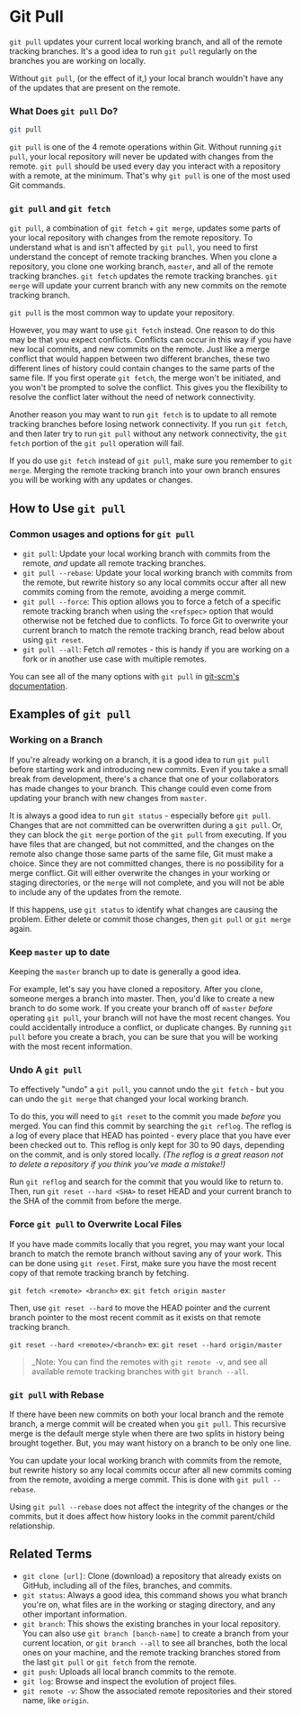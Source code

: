# Git Pull

`git pull` updates your current local working branch, and all of the remote tracking branches. It's a good idea to run `git pull` regularly on the branches you are working on locally.

Without `git pull`, (or the effect of it,) your local branch wouldn't have any of the updates that are present on the remote.

### What Does `git pull` Do?

```sh
git pull
```

`git pull` is one of the 4 remote operations within Git. Without running `git pull`, your local repository will never be updated with changes from the remote. `git pull` should be used every day you interact with a repository with a remote, at the minimum. That's why `git pull` is one of the most used Git commands.

### `git pull` and `git fetch`

`git pull`, a combination of `git fetch` + `git merge`, updates some parts of your local repository with changes from the remote repository. To understand what is and isn't affected by `git pull`, you need to first understand the concept of remote tracking branches. When you clone a repository, you clone one working branch, `master`, and all of the remote tracking branches. `git fetch` updates the remote tracking branches. `git merge` will update your current branch with any new commits on the remote tracking branch.

`git pull` is the most common way to update your repository.

However, you may want to use `git fetch` instead. One reason to do this may be that you expect conflicts. Conflicts can occur in this way if you have new local commits, and new commits on the remote. Just like a merge conflict that would happen between two different branches, these two different lines of history could contain changes to the same parts of the same file. If you first operate `git fetch`, the merge won't be initiated, and you won't be prompted to solve the conflict. This gives you the flexibility to resolve the conflict later without the need of network connectivity.

Another reason you may want to run `git fetch` is to update to all remote tracking branches before losing network connectivity. If you run `git fetch`, and then later try to run `git pull` without any network connectivity, the `git fetch` portion of the `git pull` operation will fail. 

If you do use `git fetch` instead of `git pull`, make sure you remember to `git merge`. Merging the remote tracking branch into your own branch ensures you will be working with any updates or changes.

## How to Use `git pull`

### Common usages and options for `git pull`

* `git pull`: Update your local working branch with commits from the remote, _and_ update all remote tracking branches.
* `git pull --rebase`: Update your local working branch with commits from the remote, but rewrite history so any local commits occur after all new commits coming from the remote, avoiding a merge commit.
* `git pull --force`: This option allows you to force a fetch of a specific remote tracking branch when using the `<refspec>` option that would otherwise not be fetched due to conflicts. To force Git to overwrite your current branch to match the remote tracking branch, read below about using `git reset`.
* `git pull --all`: Fetch _all_ remotes - this is handy if you are working on a fork or in another use case with multiple remotes.

You can see all of the many options with `git pull` in [git-scm's documentation](https://git-scm.com/docs/git-pull).

## Examples of `git pull`

### Working on a Branch

If you're already working on a branch, it is a good idea to run `git pull` before starting work and introducing new commits. Even if you take a small break from development, there's a chance that one of your collaborators has made changes to your branch. This change could even come from updating your branch with new changes from `master`.

It is always a good idea to run `git status` - especially before `git pull`. Changes that are not committed can be overwritten during a `git pull`. Or, they can block the `git merge` portion of the `git pull` from executing. If you have files that are changed, but not committed, and the changes on the remote also change those same parts of the same file, Git must make a choice. Since they are not committed changes, there is no possibility for a merge conflict. Git will either overwrite the changes in your working or staging directories, or the `merge` will not complete, and you will not be able to include any of the updates from the remote.

If this happens, use `git status` to identify what changes are causing the problem. Either delete or commit those changes, then `git pull` or `git merge` again.

### Keep `master` up to date

Keeping the `master` branch up to date is generally a good idea.

For example, let's say you have cloned a repository. After you clone, someone merges a branch into master. Then, you'd like to create a new branch to do some work. If you create your branch off of `master` _before_ operating `git pull`, your branch will not have the most recent changes. You could accidentally introduce a conflict, or duplicate changes. By running `git pull` before you create a brach, you can be sure that you will be working with the most recent information.

### Undo A `git pull`

To effectively "undo" a `git pull`, you cannot undo the `git fetch` - but you can undo the `git merge` that changed your local working branch.

To do this, you will need to `git reset` to the commit you made _before_ you merged. You can find this commit by searching the `git reflog`. The reflog is a log of every place that HEAD has pointed - every place that you have ever been checked out to. This reflog is only kept for 30 to 90 days, depending on the commit, and is only stored locally. *(The reflog is a great reason not to delete a repository if you think you've made a mistake!)*

Run `git reflog` and search for the commit that you would like to return to. Then, run `git reset --hard <SHA>` to reset HEAD and your current branch to the SHA of the commit from before the merge.

### Force `git pull` to Overwrite Local Files

If you have made commits locally that you regret, you may want your local branch to match the remote branch without saving any of your work. This can be done using `git reset`. First, make sure you have the most recent copy of that remote tracking branch by fetching.

`git fetch <remote> <branch>`
ex: `git fetch origin master`

Then, use `git reset --hard` to move the HEAD pointer and the current branch pointer to the most recent commit as it exists on that remote tracking branch.

`git reset --hard <remote>/<branch>`
ex: `git reset --hard origin/master`

> _Note: You can find the remotes with `git remote -v`, and see all available remote tracking branches with `git branch --all`.

### `git pull` with Rebase

If there have been new commits on both your local branch and the remote branch, a merge commit will be created when you `git pull`. This recursive merge is the default merge style when there are two splits in history being brought together. But, you may want history on a branch to be only one line.

You can update your local working branch with commits from the remote, but rewrite history so any local commits occur after all new commits coming from the remote, avoiding a merge commit.
This is done  with `git pull --rebase`.

Using `git pull --rebase` does not affect the integrity of the changes or the commits, but it does affect how history looks in the commit parent/child relationship.

## Related Terms

- `git clone [url]`: Clone (download) a repository that already exists on GitHub, including all of the files, branches, and commits.
- `git status`: Always a good idea, this command shows you what branch you're on, what files are in the working or staging directory, and any other important information.
- `git branch`: This shows the existing branches in your local repository. You can also use `git branch [banch-name]` to create a branch from your current location, or `git branch --all` to see all branches, both the local ones on your machine, and the remote tracking branches stored from the last `git pull` or `git fetch` from the remote.
- `git push`: Uploads all local branch commits to the remote.
- `git log`: Browse and inspect the evolution of project files.
- `git remote -v`: Show the associated remote repositories and their stored name, like `origin`.

